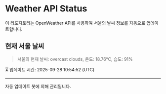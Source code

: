 
# Weather API Status

이 리포지토리는 OpenWeather API를 사용하여 서울의 날씨 정보를 자동으로 업데이트합니다.

## 현재 서울 날씨
> 서울의 현재 날씨: overcast clouds, 온도: 18.76°C, 습도: 91%

⏳ 업데이트 시간: 2025-09-28 10:54:52 (UTC)

---
자동 업데이트 봇에 의해 관리됩니다.
